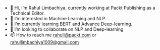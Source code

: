 - 👋 Hi, I’m Rahul Limbachiya, currently working at Packt Publishing as a Technical Editor.
- 👀 I’m interested in Machine Learning and NLP.
- 🌱 I’m currently learning BERT and Advance Deep-learning.
- 💞️ I’m looking to collaborate on NLP and Deep-learning 
- 📫 How to reach me rahull@packt.com or rahullimbachiya1009@gmail.com 

<!---
rahul-packt/rahul-packt is a ✨ special ✨ repository because its `README.md` (this file) appears on your GitHub profile.
You can click the Preview link to take a look at your changes.
--->
